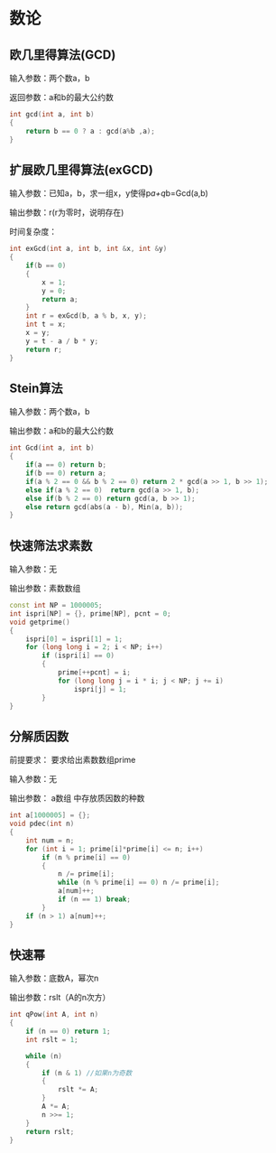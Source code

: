 # 数论

## 欧几里得算法(GCD)

输入参数：两个数a，b

返回参数：a和b的最大公约数

```c++
int gcd(int a, int b)
{
    return b == 0 ? a : gcd(a%b ,a);
}
```

## 扩展欧几里得算法(exGCD)

输入参数：已知a，b，求一组x，y使得p*a+q*b=Gcd(a,b)

输出参数：r(r为零时，说明存在)

时间复杂度：

```c++
int exGcd(int a, int b, int &x, int &y)
{
    if(b == 0)
    {
        x = 1;
        y = 0;
        return a;
    }
    int r = exGcd(b, a % b, x, y);
    int t = x;
    x = y;
    y = t - a / b * y;
    return r;
}
```

## Stein算法

输入参数：两个数a，b

输出参数：a和b的最大公约数

```c++
int Gcd(int a, int b)
{
    if(a == 0) return b;
    if(b == 0) return a;
    if(a % 2 == 0 && b % 2 == 0) return 2 * gcd(a >> 1, b >> 1);
    else if(a % 2 == 0)  return gcd(a >> 1, b);
    else if(b % 2 == 0) return gcd(a, b >> 1);
    else return gcd(abs(a - b), Min(a, b));
}
```

## 快速筛法求素数

输入参数：无

输出参数：素数数组

```c++
const int NP = 1000005;
int ispri[NP] = {}, prime[NP], pcnt = 0;
void getprime()
{
    ispri[0] = ispri[1] = 1;
    for (long long i = 2; i < NP; i++)
        if (ispri[i] == 0)
        {
            prime[++pcnt] = i;
            for (long long j = i * i; j < NP; j += i)
                ispri[j] = 1;
        }
}
```

## 分解质因数

前提要求：
要求给出素数数组prime

输入参数：无

输出参数：
a数组 中存放质因数的种数

```c++
int a[1000005] = {};
void pdec(int n)
{
    int num = n;
    for (int i = 1; prime[i]*prime[i] <= n; i++)
        if (n % prime[i] == 0)
        {
            n /= prime[i];
            while (n % prime[i] == 0) n /= prime[i];
            a[num]++;
            if (n == 1) break;
        }
    if (n > 1) a[num]++;
}
```

## 快速幂

输入参数：底数A，幂次n

输出参数：rslt（A的n次方）

```c++
int qPow(int A, int n)
{
    if (n == 0) return 1;
    int rslt = 1;

    while (n)
    {
        if (n & 1) //如果n为奇数
        {
            rslt *= A;
        }
        A *= A;
        n >>= 1;
    }
    return rslt;
}
```


